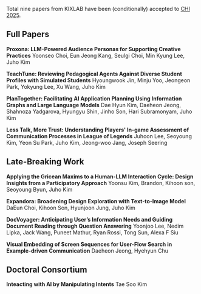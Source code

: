 Total nine papers from KIXLAB have been (conditionally) accepted to [CHI 2025](https://chi2025.acm.org/).

## Full Papers

**Proxona: LLM-Powered Audience Personas for Supporting Creative Practices**
Yoonseo Choi, Eun Jeong Kang, Seulgi Choi, Min Kyung Lee, Juho Kim

**TeachTune: Reviewing Pedagogical Agents Against Diverse Student Profiles with Simulated Students**
Hyoungwook Jin, Minju Yoo, Jeongeon Park, Yokyung Lee, Xu Wang, Juho Kim

**PlanTogether: Facilitating AI Application Planning Using Information Graphs and Large Language Models**
Dae Hyun Kim, Daeheon Jeong, Shahnoza Yadgarova, Hyungyu Shin, Jinho Son, Hari Subramonyam, Juho Kim

**Less Talk, More Trust: Understanding Players' In-game Assessment of Communication Processes in League of Legends**
Juhoon Lee, Seoyoung Kim, Yeon Su Park, Juho Kim, Jeong-woo Jang, Joseph Seering

## Late-Breaking Work

**Applying the Gricean Maxims to a Human-LLM Interaction Cycle: Design Insights from a Participatory Approach**
Yoonsu Kim, Brandon, Kihoon son, Seoyoung Byun, Juho Kim

**Expandora: Broadening Design Exploration with Text-to-Image Model**
DaEun Choi, Kihoon Son, Hyunjoon Jung, Juho Kim

**DocVoyager: Anticipating User’s Information Needs and Guiding Document Reading through Question Answering**
Yoonjoo Lee, Nedim Lipka, Jack Wang, Puneet Mathur, Ryan Rossi, Tong Sun, Alexa F Siu

**Visual Embedding of Screen Sequences for User-Flow Search in Example-driven Communication**
Daeheon Jeong, Hyehyun Chu

## Doctoral Consortium

**Inteacting with AI by Manipulating Intents**
Tae Soo Kim

